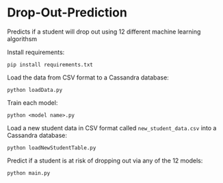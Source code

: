 # Drop-Out-Prediction
Predicts if a student will drop out using 12 different machine learning algorithsm

Install requirements:

```pip install requirements.txt```

Load the data from CSV format to a Cassandra database:

```python loadData.py```

Train each model:

```python <model name>.py```

Load a new student data in CSV format called ```new_student_data.csv``` into a Cassandra database:

```python loadNewStudentTable.py```

Predict if a student is at risk of dropping out via any of the 12 models:

```python main.py```
